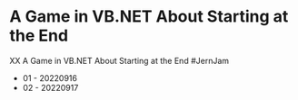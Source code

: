 # A Game in VB.NET About Starting at the End

XX A Game in VB.NET About Starting at the End #JernJam

* 01 - 20220916
* 02 - 20220917